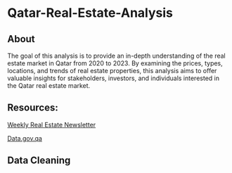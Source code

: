 # Qatar-Real-Estate-Analysis
## About
The goal of this analysis is to provide an in-depth understanding of the real estate market in Qatar from 2020 to 2023. By examining the prices, types, locations, and trends of real estate properties, this analysis aims to offer valuable insights for stakeholders, investors, and individuals interested in the Qatar real estate market.
## Resources:
[Weekly Real Estate Newsletter](https://www.data.gov.qa/explore/dataset/weekly-real-estate-newsletter/information/?sort=real_estate_value)

[Data.gov.qa](https://www.data.gov.qa/pages/default/)

## Data Cleaning 

